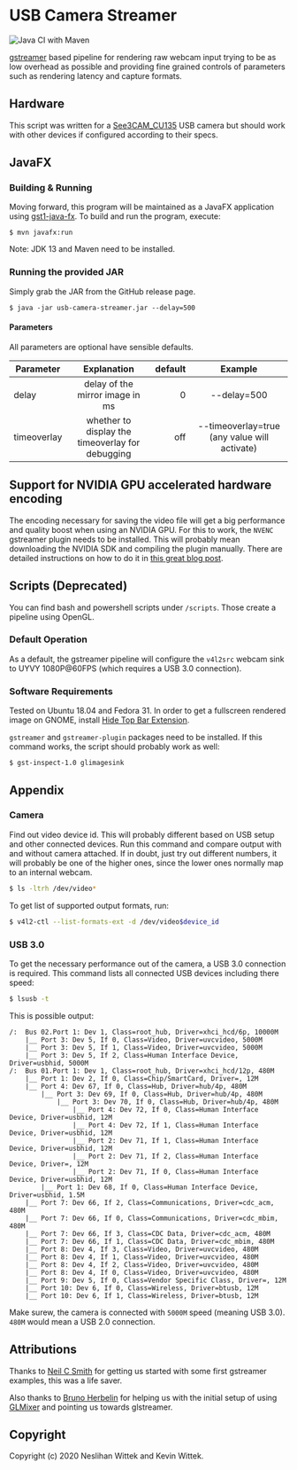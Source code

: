 # USB Camera Streamer 

![Java CI with Maven](https://github.com/kiview/usb-camera-streamer/workflows/Java%20CI%20with%20Maven/badge.svg)

[gstreamer](https://gstreamer.freedesktop.org/) based pipeline for rendering raw webcam input trying to be as low overhead as possible and providing fine grained controls of parameters such as rendering latency and capture formats. 

## Hardware

This script was written for a [See3CAM_CU135](https://www.e-consystems.com/4k-usb-camera.asp#Key-features) USB camera but should work with other devices if configured according to their specs.

## JavaFX 

### Building & Running

Moving forward, this program will be maintained as a JavaFX application using [gst1-java-fx](https://github.com/gstreamer-java/gst1-java-fx).
To build and run the program, execute:

```
$ mvn javafx:run
```

Note: JDK 13 and Maven need to be installed.

### Running the provided JAR
Simply grab the JAR from the GitHub release page.

```
$ java -jar usb-camera-streamer.jar --delay=500
```


#### Parameters

All parameters are optional have sensible defaults.

| Parameter        | Explanation     | default      | Example  |
| -------------    |:-------------:  | -----:       |     :-------------:      |
| delay      | delay of the mirror image in ms | 0 | --delay=500 |
| timeoverlay      | whether to display the timeoverlay for debugging      | off | --timeoverlay=true (any value will activate) |

## Support for NVIDIA GPU accelerated hardware encoding

The encoding necessary for saving the video file will get a big performance and quality boost when using an NVIDIA GPU.
For this to work, the `NVENC` gstreamer plugin needs to be installed. 
This will probably mean downloading the NVIDIA SDK and compiling the plugin manually.
There are detailed instructions on how to do it in [this great blog post](http://lifestyletransfer.com/how-to-install-nvidia-gstreamer-plugins-nvenc-nvdec-on-ubuntu/). 


## Scripts (Deprecated)

You can find bash and powershell scripts under `/scripts`. Those create a pipeline using OpenGL.

### Default Operation

As a default, the gstreamer pipeline will configure the `v4l2src` webcam sink to UYVY 1080P@60FPS (which requires a USB 3.0 connection).

### Software Requirements

Tested on Ubuntu 18.04 and Fedora 31. In order to get a fullscreen rendered image on GNOME, install [Hide Top Bar Extension](https://extensions.gnome.org/extension/545/hide-top-bar/).

`gstreamer` and `gstreamer-plugin` packages need to be installed. If this command works, the script should probably work as well:

```
$ gst-inspect-1.0 glimagesink 
```

## Appendix

### Camera

Find out video device id. This will probably different based on USB setup and other connected devices.
Run this command and compare output with and without camera attached. If in doubt, just try out different numbers, it will probably be one of the higher ones, since the lower ones normally map to an internal webcam. 
```bash 
$ ls -ltrh /dev/video*
```

To get list of supported output formats, run:
```bash
$ v4l2-ctl --list-formats-ext -d /dev/video$device_id
```

### USB 3.0

To get the necessary performance out of the camera, a USB 3.0 connection is required. 
This command lists all connected USB devices including there speed:
```bash
$ lsusb -t
```

This is possible output:
```
/:  Bus 02.Port 1: Dev 1, Class=root_hub, Driver=xhci_hcd/6p, 10000M
    |__ Port 3: Dev 5, If 0, Class=Video, Driver=uvcvideo, 5000M
    |__ Port 3: Dev 5, If 1, Class=Video, Driver=uvcvideo, 5000M
    |__ Port 3: Dev 5, If 2, Class=Human Interface Device, Driver=usbhid, 5000M
/:  Bus 01.Port 1: Dev 1, Class=root_hub, Driver=xhci_hcd/12p, 480M
    |__ Port 1: Dev 2, If 0, Class=Chip/SmartCard, Driver=, 12M
    |__ Port 4: Dev 67, If 0, Class=Hub, Driver=hub/4p, 480M
        |__ Port 3: Dev 69, If 0, Class=Hub, Driver=hub/4p, 480M
            |__ Port 3: Dev 70, If 0, Class=Hub, Driver=hub/4p, 480M
                |__ Port 4: Dev 72, If 0, Class=Human Interface Device, Driver=usbhid, 12M
                |__ Port 4: Dev 72, If 1, Class=Human Interface Device, Driver=usbhid, 12M
                |__ Port 2: Dev 71, If 1, Class=Human Interface Device, Driver=usbhid, 12M
                |__ Port 2: Dev 71, If 2, Class=Human Interface Device, Driver=, 12M
                |__ Port 2: Dev 71, If 0, Class=Human Interface Device, Driver=usbhid, 12M
        |__ Port 1: Dev 68, If 0, Class=Human Interface Device, Driver=usbhid, 1.5M
    |__ Port 7: Dev 66, If 2, Class=Communications, Driver=cdc_acm, 480M
    |__ Port 7: Dev 66, If 0, Class=Communications, Driver=cdc_mbim, 480M
    |__ Port 7: Dev 66, If 3, Class=CDC Data, Driver=cdc_acm, 480M
    |__ Port 7: Dev 66, If 1, Class=CDC Data, Driver=cdc_mbim, 480M
    |__ Port 8: Dev 4, If 3, Class=Video, Driver=uvcvideo, 480M
    |__ Port 8: Dev 4, If 1, Class=Video, Driver=uvcvideo, 480M
    |__ Port 8: Dev 4, If 2, Class=Video, Driver=uvcvideo, 480M
    |__ Port 8: Dev 4, If 0, Class=Video, Driver=uvcvideo, 480M
    |__ Port 9: Dev 5, If 0, Class=Vendor Specific Class, Driver=, 12M
    |__ Port 10: Dev 6, If 0, Class=Wireless, Driver=btusb, 12M
    |__ Port 10: Dev 6, If 1, Class=Wireless, Driver=btusb, 12M
```

Make surew, the camera is connected with `5000M` speed (meaning USB 3.0). `480M` would mean a USB 2.0 connection.


## Attributions
Thanks to [Neil C Smith](https://github.com/neilcsmith-net) for getting us started with some first gstreamer examples, this was a life saver. 

Also thanks to [Bruno Herbelin](https://sourceforge.net/u/brunoherbelin/profile/) for helping us with the initial setup of using [GLMixer](https://sourceforge.net/projects/glmixer/) and pointing us towards glstreamer. 

## Copyright
Copyright (c) 2020 Neslihan Wittek and Kevin Wittek.
